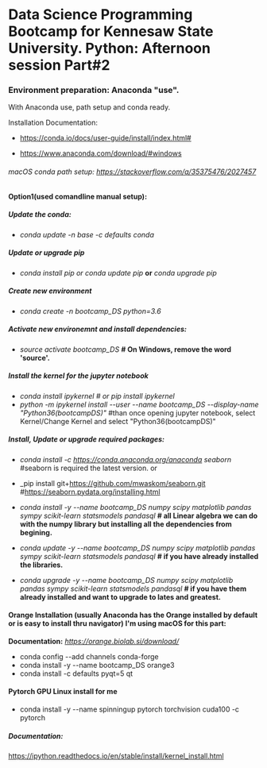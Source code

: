 # Data Science Programming Bootcamp for Kennesaw State University. Python: Afternoon session Part#2

### Environment preparation: Anaconda "use".
With Anaconda use, path setup and conda ready.

Installation Documentation:
* https://conda.io/docs/user-guide/install/index.html#

* https://www.anaconda.com/download/#windows

###### macOS conda path setup: _https://stackoverflow.com/a/35375476/2027457_


#### Option1(used comandline manual setup):
##### Update the conda:
* _conda update -n base -c defaults conda_

##### Update or upgrade pip
* _conda install pip or conda update pip_ **or** _conda upgrade pip_

##### Create new environment
* _conda create -n bootcamp_DS python=3.6_

##### Activate new environemnt and install dependencies:
* _source activate bootcamp_DS_  **# On Windows, remove the word 'source'.**

##### Install the kernel for the jupyter notebook
* _conda install ipykernel # or pip install ipykernel_
* _python -m ipykernel install --user --name bootcamp_DS --display-name "Python36(bootcampDS)"_ #than once opening jupyter notebook, select Kernel/Change Kernel and select "Python36(bootcampDS)"

##### Install, Update or upgrade required packages:
* _conda install -c https://conda.anaconda.org/anaconda seaborn_ #seaborn is required the latest version.
or
* _pip install git+https://github.com/mwaskom/seaborn.git #https://seaborn.pydata.org/installing.html

* _conda install -y --name bootcamp_DS numpy scipy matplotlib pandas sympy scikit-learn statsmodels pandasql_ **# all Linear algebra we can do with the numpy library but installing all the dependencies from begining.**
* _conda update -y --name bootcamp_DS numpy scipy matplotlib pandas sympy scikit-learn statsmodels pandasql_ **# if you have already installed the libraries.**
* _conda upgrade -y --name bootcamp_DS numpy scipy matplotlib pandas sympy scikit-learn statsmodels pandasql_ **# if you have them already installed and want to upgrade to lates and greatest.**




#### Orange Installation (usually Anaconda has the Orange installed by default or is easy to install thru navigator) I'm using macOS for this part:
**Documentation:** _https://orange.biolab.si/download/_
* conda config --add channels conda-forge
* conda install -y --name bootcamp_DS orange3
* conda install -c defaults pyqt=5 qt

#### Pytorch GPU Linux install for me ###############

* conda install -y --name spinningup pytorch torchvision cuda100 -c pytorch



##### Documentation:
https://ipython.readthedocs.io/en/stable/install/kernel_install.html
